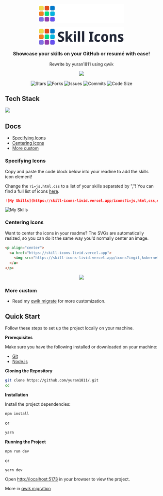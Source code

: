 <p align="center"><img align="center" width="280" src="./.github/text-logo.svg#gh-dark-mode-only"/></p>
<p align="center"><img align="center" width="280" src="./.github/text-logo-light.svg#gh-light-mode-only"/></p>
<p align="center" style="font-size:16px"><strong>Showcase your skills on your GitHub or resumé with ease!</strong></p>
<p align="center" style="font-size:14px">Rewrite by yuran1811 using qwik</p>
<p align="center">  
  <img src="https://raw.githubusercontent.com/catppuccin/catppuccin/main/assets/palette/macchiato.png" width="400" />
</p>

<p align="center">
  <img alt="Stars" src="https://badgen.net/github/stars/yuran1811/yuran-skill-icons">
  <img alt="Forks" src="https://badgen.net/github/forks/yuran1811/yuran-skill-icons">
  <img alt="Issues" src="https://badgen.net/github/issues/yuran1811/yuran-skill-icons">
  <img alt="Commits" src="https://badgen.net/github/commits/yuran1811/yuran-skill-icons">
  <img alt="Code Size" src="https://img.shields.io/github/languages/code-size/yuran1811/yuran-skill-icons">
</p>

## Tech Stack

<img src="https://skill-icons-livid.vercel.app/icons?i=qwik,ts,vite&gap=60" height="36" />

## Docs

- [Specifying Icons](#specifying-icons)
- [Centering Icons](#centering-icons)
- [More custom](#more-custom)

### Specifying Icons

Copy and paste the code block below into your readme to add the skills icon element!

Change the `?i=js,html,css` to a list of your skills separated by ","! You can find a full list of icons [here](https://skill-icons-livid.vercel.app/icons?i=all).

```md
![My Skills](https://skill-icons-livid.vercel.app/icons?i=js,html,css,socketio)
```

![My Skills](https://skill-icons-livid.vercel.app/icons?i=js,html,css,socketio)

### Centering Icons

Want to center the icons in your readme? The SVGs are automatically resized, so you can do it the same way you'd normally center an image.

```html
<p align="center">
  <a href="https://skill-icons-livid.vercel.app">
    <img src="https://skill-icons-livid.vercel.app/icons?i=git,kubernetes,docker,c,vim" />
  </a>
</p>
```

<p align="center">
  <a href="https://skill-icons-livid.vercel.app">
    <img src="https://skill-icons-livid.vercel.app/icons?i=git,kubernetes,docker,c,vim" />
  </a>
</p>

### More custom

- Read my [qwik migrate](./qwik-migrate.md) for more customization.

## Quick Start

Follow these steps to set up the project locally on your machine.

**Prerequisites**

Make sure you have the following installed or downloaded on your machine:

- [Git](https://git-scm.com/)
- [Node.js](https://nodejs.org/en)

**Cloning the Repository**

```bash
git clone https://github.com/yuran1811/.git
cd
```

**Installation**

Install the project dependencies:

```bash
npm install
```

or

```bash
yarn
```

**Running the Project**

```bash
npm run dev
```

or

```bash
yarn dev
```

Open [http://localhost:5173](http://localhost:5173) in your browser to view the project.

More in [qwik migration](./qwik-migrate.md)

